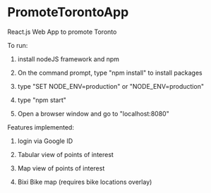 # PromoteTorontoApp
React.js Web App to promote Toronto

To run:

1) install nodeJS framework and npm

2) On the command prompt, type "npm install" to install packages

3) type "SET NODE_ENV=production" or "NODE_ENV=production"

4) type "npm start"

5) Open a browser window and go to "localhost:8080"

Features implemented:

1) login via Google ID

2) Tabular view of points of interest

3) Map view of points of interest

4) Bixi Bike map (requires bike locations overlay)

